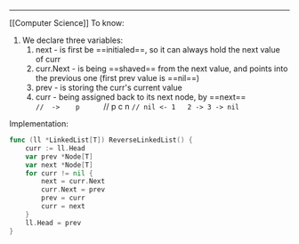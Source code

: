 ***
[[Computer Science]]
To know:
1. We declare three variables:
	1. next -  is first be ==initialed==, so it can always hold the next value of curr 
	2. curr.Next - is being ==shaved== from the next value, and points into the previous one (first prev value is ==nil==)
	3. prev - is storing the curr's current value
	4. curr - being assigned back to its next node, by ==next==  	
	`//  ->    p 	 
	`//  p     c   n
	`// nil <- 1   2 -> 3 -> nil 
`

Implementation:
```go
func (ll *LinkedList[T]) ReverseLinkedList() {	
	curr := ll.Head
	var prev *Node[T]
	var next *Node[T]
	for curr != nil {
		next = curr.Next
		curr.Next = prev
		prev = curr 
		curr = next
	}
	ll.Head = prev
}
```
